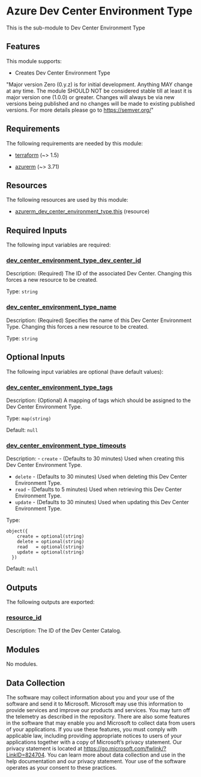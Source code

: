 <!-- BEGIN_TF_DOCS -->
<!-- Code generated by terraform-docs. DO NOT EDIT. -->
# Azure Dev Center Environment Type

This is the sub-module to Dev Center Environment Type

## Features

This module supports:

- Creates Dev Center Environment Type

"Major version Zero (0.y.z) is for initial development. Anything MAY change at any time. The module SHOULD NOT be considered stable till at least it is major version one (1.0.0) or greater. Changes will always be via new versions being published and no changes will be made to existing published versions. For more details please go to <https://semver.org/>"

<!-- markdownlint-disable MD033 -->
## Requirements

The following requirements are needed by this module:

- <a name="requirement_terraform"></a> [terraform](#requirement\_terraform) (~> 1.5)

- <a name="requirement_azurerm"></a> [azurerm](#requirement\_azurerm) (~> 3.71)

## Resources

The following resources are used by this module:

- [azurerm_dev_center_environment_type.this](https://registry.terraform.io/providers/hashicorp/azurerm/latest/docs/resources/dev_center_environment_type) (resource)

<!-- markdownlint-disable MD013 -->
## Required Inputs

The following input variables are required:

### <a name="input_dev_center_environment_type_dev_center_id"></a> [dev\_center\_environment\_type\_dev\_center\_id](#input\_dev\_center\_environment\_type\_dev\_center\_id)

Description: (Required) The ID of the associated Dev Center. Changing this forces a new resource to be created.

Type: `string`

### <a name="input_dev_center_environment_type_name"></a> [dev\_center\_environment\_type\_name](#input\_dev\_center\_environment\_type\_name)

Description: (Required) Specifies the name of this Dev Center Environment Type. Changing this forces a new resource to be created.

Type: `string`

## Optional Inputs

The following input variables are optional (have default values):

### <a name="input_dev_center_environment_type_tags"></a> [dev\_center\_environment\_type\_tags](#input\_dev\_center\_environment\_type\_tags)

Description: (Optional) A mapping of tags which should be assigned to the Dev Center Environment Type.

Type: `map(string)`

Default: `null`

### <a name="input_dev_center_environment_type_timeouts"></a> [dev\_center\_environment\_type\_timeouts](#input\_dev\_center\_environment\_type\_timeouts)

Description: - `create` - (Defaults to 30 minutes) Used when creating this Dev Center Environment Type.
- `delete` - (Defaults to 30 minutes) Used when deleting this Dev Center Environment Type.
- `read` - (Defaults to 5 minutes) Used when retrieving this Dev Center Environment Type.
- `update` - (Defaults to 30 minutes) Used when updating this Dev Center Environment Type.

Type:

```hcl
object({
    create = optional(string)
    delete = optional(string)
    read   = optional(string)
    update = optional(string)
  })
```

Default: `null`

## Outputs

The following outputs are exported:

### <a name="output_resource_id"></a> [resource\_id](#output\_resource\_id)

Description: The ID of the Dev Center Catalog.

## Modules

No modules.

<!-- markdownlint-disable-next-line MD041 -->
## Data Collection

The software may collect information about you and your use of the software and send it to Microsoft. Microsoft may use this information to provide services and improve our products and services. You may turn off the telemetry as described in the repository. There are also some features in the software that may enable you and Microsoft to collect data from users of your applications. If you use these features, you must comply with applicable law, including providing appropriate notices to users of your applications together with a copy of Microsoft’s privacy statement. Our privacy statement is located at <https://go.microsoft.com/fwlink/?LinkID=824704>. You can learn more about data collection and use in the help documentation and our privacy statement. Your use of the software operates as your consent to these practices.
<!-- END_TF_DOCS -->